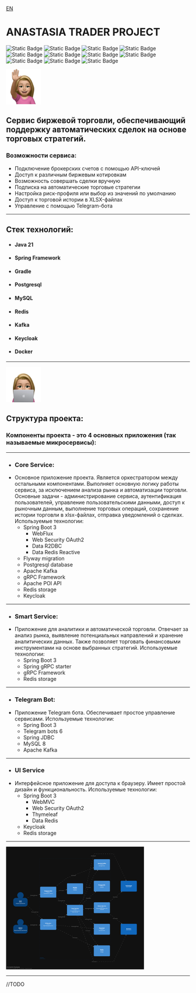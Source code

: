 <a href=https://github.com/Stas-Kuprienko/Anastasia_trader_project/blob/master/readme.md>EN</a>
# ANASTASIA TRADER PROJECT
![Static Badge](https://img.shields.io/badge/https%3A%2F%2Fimg.shields.io%2Fbadge%2Fany_text-Spring_Framework-green?style=flat-square&logo=Spring&logoColor=green&label=%7C)
![Static Badge](https://img.shields.io/badge/%20https%3A%2F%2Fimg.shields.io%2Fbadge%2Fany_text-Gradle-blue?style=flat-square&logo=Gradle&logoColor=darkgreen&label=%7C&labelColor=white&color=grey)
![Static Badge](https://img.shields.io/badge/%20https%3A%2F%2Fimg.shields.io%2Fbadge%2Fany_text-Docker-blue?style=flat-square&logo=Docker&logoColor=%233399ff&label=%7C&labelColor=white&color=grey)
![Static Badge](https://img.shields.io/badge/%20https%3A%2F%2Fimg.shields.io%2Fbadge%2Fany_text-PostgreSQL-blue?style=flat-square&logo=postgresql&logoColor=white&label=%7C&labelColor=blue&color=grey)
![Static Badge](https://img.shields.io/badge/https%3A%2F%2Fimg.shields.io%2Fbadge%2Fany_text-Hibernate-steelblue?style=flat-square&logo=Hibernate&logoColor=yellow&label=%7C&labelColor=grey)
![Static Badge](https://img.shields.io/badge/https%3A%2F%2Fimg.shields.io%2Fbadge%2Fany_text-MySQL-lightblue?style=flat-square&logo=mysql&logoSize=auto&logoColor=white&label=%7C&labelColor=grey)
![Static Badge](https://img.shields.io/badge/https%3A%2F%2Fimg.shields.io%2Fbadge%2Fany_text-gRPC-mediumturquoise?style=flat-square&logo=java&logoColor=mediumturquoise&label=%3C-%3E|&labelColor=grey)
![Static Badge](https://img.shields.io/badge/%20https%3A%2F%2Fimg.shields.io%2Fbadge%2Fany_text-Telegram_API-blue?logo=telegram&label=%7C)
![Static Badge](https://img.shields.io/badge/%20https%3A%2F%2Fimg.shields.io%2Fbadge%2Fany_text-Apache_Kafka-blue?style=flat-square&logo=Apache%20Kafka&logoColor=black&label=%7C&labelColor=white&color=darkblue)
![Static Badge](https://img.shields.io/badge/%20https%3A%2F%2Fimg.shields.io%2Fbadge%2Fany_text-Redis-blue?style=flat-square&logo=redis&logoColor=white&label=%7C&labelColor=red&color=grey)
![Static Badge](https://img.shields.io/badge/%20https%3A%2F%2Fimg.shields.io%2Fbadge%2Fany_text-Keycloak-blue?style=flat-square&logo=keycloak&logoColor=%233399ff&label=%7C&labelColor=white&color=grey)


<img src="project_files/hello.webp" style="max-width: 96px; width: 96px;">

## Сервис биржевой торговли, обеспечивающий поддержку автоматических сделок на основе торговых стратегий.
### Возможности сервиса:
- Подключение брокерских счетов с помощью API-ключей
- Доступ к различным биржевым котировкам
- Возможность совершать сделки вручную
- Подписка на автоматические торговые стратегии
- Настройка риск-профиля или выбор из значений по умолчанию
- Доступ к торговой истории в XLSX-файлах
- Управление с помощью Telegram-бота
***
## Стек технологий:
+ #### Java 21
+ #### Spring Framework
+ #### Gradle
+ #### Postgresql
+ #### MySQL
+ #### Redis
+ #### Kafka
+ #### Keycloak
+ #### Docker
***
<img src="project_files/laptop.webp" style="max-width: 96px; width: 96px;">

## Структура проекта:
### Компоненты проекта - это 4 основных приложения (так называемые микросервисы):
***
+ ### Core Service:
+ Основное приложение проекта. Является оркестратором между остальными компонентами.
  Выполняет основную логику работы сервиса, за исключением анализа рынка и автоматизации торговли.
  Основные задачи -
  администрирование сервиса,
  аутентификация пользователей,
  управление пользовательскими данными,
  доступ к рыночным данным,
  выполнение торговых операций,
  сохранение истории торговли в xlsx-файлах,
  отправка уведомлений о сделках.
  Используемые технологии:
  + Spring Boot 3
      + WebFlux
      + Web Security OAuth2
      + Data R2DBC
      + Data Redis Reactive
  + Flyway migration
  + Postgresql database
  + Apache Kafka
  + gRPC Framework
  + Apache POI API
  + Redis storage
  + Keycloak
***
+ ### Smart Service:
+ Приложение для аналитики и автоматической торговли.
  Отвечает за анализ рынка, выявление потенциальных направлений и хранение аналитических данных.
  Также позволяет торговать финансовыми инструментами на основе выбранных стратегий.
  Используемые технологии:
  + Spring Boot 3
  + Spring gRPC starter
  + gRPC Framework
  + Redis storage
***
+ ### Telegram Bot:
+ Приложение Telegram бота. Обеспечивает простое управление сервисами.
  Используемые технологии:
  + Spring Boot 3
  + Telegram bots 6
  + Spring JDBC
  + MySQL 8
  + Apache Kafka
***
+ ### UI Service
+ Интерфейсное приложение для доступа к браузеру.
  Имеет простой дизайн и функциональность.
  Используемые технологии:
  + Spring Boot 3
    + WebMVC
    + Web Security OAuth2
    + Thymeleaf
    + Data Redis
  + Keycloak
  + Redis storage
***
<img src="project_files/structurizr-RU.png" style="max-width: 75%;">

***
 
//TODO
